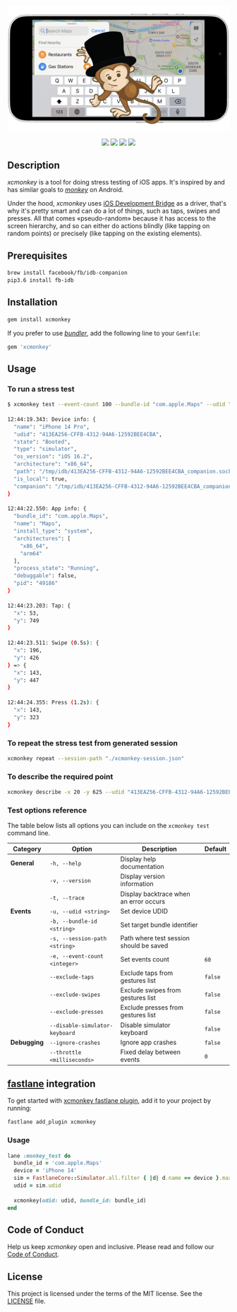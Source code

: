 <p align="center">
  <img src="/assets/images/xcmonkey.png"/>
</p>

<p align="center">
  <a href="https://github.com/testableapple/xcmonkey/actions"><img src="https://github.com/testableapple/xcmonkey/actions/workflows/test.yml/badge.svg" /></a>
  <a href="https://sonarcloud.io/summary/new_code?id=testableapple_xcmonkey"><img src="https://sonarcloud.io/api/project_badges/measure?project=testableapple_xcmonkey&metric=coverage" /></a>
  <a href="https://rubygems.org/gems/xcmonkey"><img src="https://img.shields.io/gem/v/xcmonkey.svg?style=flat" /></a>
  <a href="/LICENSE"><img src="https://img.shields.io/badge/license-MIT-green.svg?style=flat" /></a>
</p>

## Description

*xcmonkey* is a tool for doing stress testing of iOS apps. It's inspired by and has similar goals to [*monkey*](https://developer.android.com/studio/test/monkey) on Android.

Under the hood, *xcmonkey* uses [iOS Development Bridge](https://fbidb.io/) as a driver, that's why it's pretty smart and can do a lot of things, such as taps, swipes and presses. All that comes «pseudo-random» because it has access to the screen hierarchy, and so can either do actions blindly (like tapping on random points) or precisely (like tapping on the existing elements).

## Prerequisites

```bash
brew install facebook/fb/idb-companion
pip3.6 install fb-idb
```

## Installation

```bash
gem install xcmonkey
```

If you prefer to use [*bundler*](https://bundler.io/), add the following line to your `Gemfile`:

```ruby
gem 'xcmonkey'
```

## Usage

### To run a stress test

```bash
$ xcmonkey test --event-count 100 --bundle-id "com.apple.Maps" --udid "413EA256-CFFB-4312-94A6-12592BEE4CBA"

12:44:19.343: Device info: {
  "name": "iPhone 14 Pro",
  "udid": "413EA256-CFFB-4312-94A6-12592BEE4CBA",
  "state": "Booted",
  "type": "simulator",
  "os_version": "iOS 16.2",
  "architecture": "x86_64",
  "path": "/tmp/idb/413EA256-CFFB-4312-94A6-12592BEE4CBA_companion.sock",
  "is_local": true,
  "companion": "/tmp/idb/413EA256-CFFB-4312-94A6-12592BEE4CBA_companion.sock"
}

12:44:22.550: App info: {
  "bundle_id": "com.apple.Maps",
  "name": "Maps",
  "install_type": "system",
  "architectures": [
    "x86_64",
    "arm64"
  ],
  "process_state": "Running",
  "debuggable": false,
  "pid": "49186"
}

12:44:23.203: Tap: {
  "x": 53,
  "y": 749
}

12:44:23.511: Swipe (0.5s): {
  "x": 196,
  "y": 426
} => {
  "x": 143,
  "y": 447
}

12:44:24.355: Press (1.2s): {
  "x": 143,
  "y": 323
}
```

### To repeat the stress test from generated session

```bash
xcmonkey repeat --session-path "./xcmonkey-session.json"
```

### To describe the required point

```bash
xcmonkey describe -x 20 -y 625 --udid "413EA256-CFFB-4312-94A6-12592BEE4CBA"
```

### Test options reference

The table below lists all options you can include on the `xcmonkey test` command line.

| Category | Option | Description | Default |
| --- | --- | --- | --- |
| **General** | `-h, --help` | Display help documentation | |
| | `-v, --version` | Display version information | |
| | `-t, --trace` | Display backtrace when an error occurs | |
| **Events** | `-u, --udid <string>` | Set device UDID | |
| | `-b, --bundle-id <string>` | Set target bundle identifier | |
| | `-s, --session-path <string>` | Path where test session should be saved | |
| | `-e, --event-count <integer>` | Set events count | `60` |
| | `--exclude-taps` | Exclude taps from gestures list | `false` |
| | `--exclude-swipes` | Exclude swipes from gestures list | `false` |
| | `--exclude-presses` | Exclude presses from gestures list | `false` |
| | `--disable-simulator-keyboard` | Disable simulator keyboard | `false` |
| **Debugging** | `--ignore-crashes` | Ignore app crashes | `false` |
| | `--throttle <milliseconds>` | Fixed delay between events | `0` |

## [fastlane](https://github.com/fastlane/fastlane) integration

To get started with [xcmonkey fastlane plugin](https://github.com/testableapple/fastlane-plugin-xcmonkey), add it to your project by running:

```bash
fastlane add_plugin xcmonkey
```

### Usage

```ruby
lane :monkey_test do
  bundle_id = 'com.apple.Maps'
  device = 'iPhone 14'
  sim = FastlaneCore::Simulator.all.filter { |d| d.name == device }.max_by(&:os_version)
  udid = sim.udid

  xcmonkey(udid: udid, bundle_id: bundle_id)
end
```

## Code of Conduct

Help us keep *xcmonkey* open and inclusive. Please read and follow our [Code of Conduct](CODE_OF_CONDUCT.md).

## License

This project is licensed under the terms of the MIT license. See the [LICENSE](LICENSE) file.
